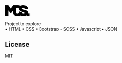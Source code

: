 <img style="width: 80px; height: auto;" src="./assets/mcs-logo.png"></img>

Project to explore: <br/>
• HTML
• CSS
• Bootstrap
• SCSS
• Javascript
• JSON

## License
[MIT](https://choosealicense.com/licenses/mit/)
